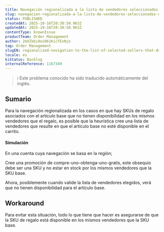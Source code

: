 ```yaml
---
title: Navegación regionalizada a la lista de vendedores seleccionados que no cumplen con el SKU asociado a un regalo.
slug: navegacion-regionalizada-a-la-lista-de-vendedores-seleccionados-que-no-cumplen-con-el-sku-asociado-a-un-regalo
status: PUBLISHED
createdAt: 2025-10-16T20:30:50.963Z
updatedAt: 2025-10-16T20:30:50.963Z
contentType: knownIssue
productTeam: Order Management
author: 2mXZkbi0oi061KicTExNjo
tag: Order Management
slugEN: regionalized-navigation-to-the-list-of-selected-sellers-that-do-not-fulfill-the-sku-associated-with-a-gift
locale: es
kiStatus: Backlog
internalReference: 1167349
---
```


>ℹ️ Este problema conocido ha sido traducido automáticamente del inglés.

## Sumario



Para la navegación regionalizada en los casos en que hay SKUs de regalo asociados con el artículo base que no tienen disponibilidad en los mismos vendedores que el regalo, es posible que la heurística cree una lista de vendedores que resulte en que el artículo base no esté disponible en el carrito.


#### Simulación



En una cuenta cuya navegación se basa en la región;

Cree una promoción de compre-uno-obtenga-uno-gratis, este obsequio debe ser una SKU y no estar en stock por los mismos vendedores que la SKU base.

Ahora, posiblemente cuando valide la lista de vendedores elegidos, verá que no tienen disponibilidad para el artículo base.

## Workaround


Para evitar esta situación, todo lo que tiene que hacer es asegurarse de que la SKU de regalo está disponible en los mismos vendedores que la SKU base.



